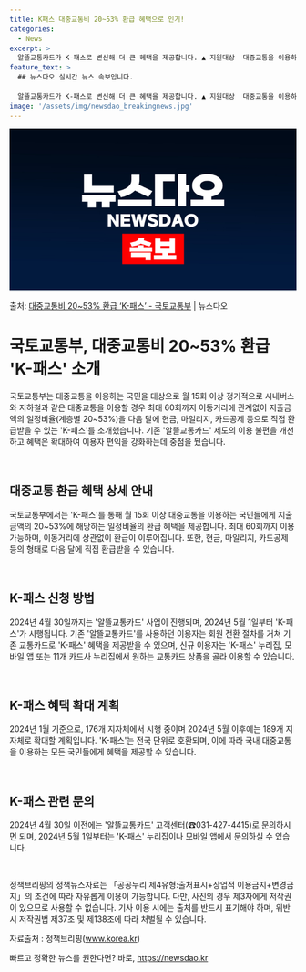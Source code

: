 ```yaml
---
title: K패스 대중교통비 20~53% 환급 혜택으로 인기!
categories:
  - News
excerpt: >
  알뜰교통카드가 K-패스로 변신해 더 큰 혜택을 제공합니다. ▲ 지원대상  대중교통을 이용하는 모든 국민   …
feature_text: >
  ## 뉴스다오 실시간 뉴스 속보입니다.

  알뜰교통카드가 K-패스로 변신해 더 큰 혜택을 제공합니다. ▲ 지원대상  대중교통을 이용하는 모든 국민   …
image: '/assets/img/newsdao_breakingnews.jpg'
---
```


![뉴스다오 속보](/assets/img/newsdao_breakingnews.jpg)

<p>출처: <a href="https://newsdao.kr/3693" rel="dofollow">대중교통비 20~53% 환급 ‘K-패스’  - 국토교통부</a> | 뉴스다오</p>

<h1>국토교통부, 대중교통비 20~53% 환급 'K-패스' 소개</h1>

<p data-ke-size="size16">국토교통부는 대중교통을 이용하는 국민을 대상으로 월 15회 이상 정기적으로 시내버스와 지하철과 같은 대중교통을 이용할 경우 최대 60회까지 이동거리에 관계없이 지출금액의 일정비율(계층별 20~53%)을 다음 달에 현금, 마일리지, 카드공제 등으로 직접 환급받을 수 있는 'K-패스'를 소개했습니다. 기존 '알뜰교통카드' 제도의 이용 불편을 개선하고 혜택은 확대하여 이용자 편익을 강화하는데 중점을 뒀습니다. </p>

<p data-ke-size="size16">&nbsp;</p>

<h2 data-ke-size="size26">대중교통 환급 혜택 상세 안내</h2>

<p data-ke-size="size16">국토교통부에서는 'K-패스'를 통해 월 15회 이상 대중교통을 이용하는 국민들에게 지출금액의 20~53%에 해당하는 일정비율의 환급 혜택을 제공합니다. 최대 60회까지 이용 가능하며, 이동거리에 상관없이 환급이 이루어집니다. 또한, 현금, 마일리지, 카드공제 등의 형태로 다음 달에 직접 환급받을 수 있습니다. </p>

<p data-ke-size="size16">&nbsp;</p>

<h2 data-ke-size="size26">K-패스 신청 방법</h2>

<p data-ke-size="size16">2024년 4월 30일까지는 '알뜰교통카드' 사업이 진행되며, 2024년 5월 1일부터 'K-패스'가 시행됩니다. 기존 '알뜰교통카드'를 사용하던 이용자는 회원 전환 절차를 거쳐 기존 교통카드로 'K-패스' 혜택을 제공받을 수 있으며, 신규 이용자는 'K-패스' 누리집, 모바일 앱 또는 11개 카드사 누리집에서 원하는 교통카드 상품을 골라 이용할 수 있습니다. </p>

<p data-ke-size="size16">&nbsp;</p>

<h2 data-ke-size="size26">K-패스 혜택 확대 계획</h2>

<p data-ke-size="size16">2024년 1월 기준으로, 176개 지자체에서 시행 중이며 2024년 5월 이후에는 189개 지자체로 확대할 계획입니다. 'K-패스'는 전국 단위로 호환되며, 이에 따라 국내 대중교통을 이용하는 모든 국민들에게 혜택을 제공할 수 있습니다. </p>

<p data-ke-size="size16">&nbsp;</p>

<h2 data-ke-size="size26">K-패스 관련 문의</h2>

<p data-ke-size="size16">2024년 4월 30일 이전에는 '알뜰교통카드' 고객센터(☎031-427-4415)로 문의하시면 되며, 2024년 5월 1일부터는 'K-패스' 누리집이나 모바일 앱에서 문의하실 수 있습니다.</p>

<p data-ke-size="size16">&nbsp;</p>

<p data-ke-size="size16">정책브리핑의 정책뉴스자료는 「공공누리 제4유형:출처표시+상업적 이용금지+변경금지」의 조건에 따라 자유롭게 이용이 가능합니다. 다만, 사진의 경우 제3자에게 저작권이 있으므로 사용할 수 없습니다. 기사 이용 시에는 출처를 반드시 표기해야 하며, 위반 시 저작권법 제37조 및 제138조에 따라 처벌될 수 있습니다. <span style="color: #1a5490;">&nbsp;</span></p>

<p data-ke-size="size16">자료출처 : 정책브리핑(<a href="https://www.korea.kr">www.korea.kr</a>)</p> 

빠르고 정확한 뉴스를 원한다면? 바로, <a href="https://newsdao.kr" rel="dofollow">https://newsdao.kr</a>


